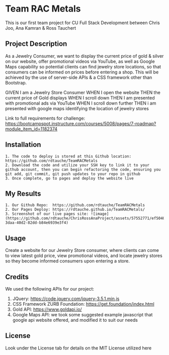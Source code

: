 # Team RAC Metals
This is our first team project for CU Full Stack Development between Chris Joo, Ana Kamran &amp; Ross Tauchert

## Project Description

As a Jewelry Consumer, we want to display the current price of gold & silver on our website, offer promotional videos via YouTube, as well as Google Maps capability so potential clients can find jewelry store locations, so that consumers can be informed on prices before entering a shop.  This will be achieved by the use of server-side APIs & a CSS framework other than Bootstrap.

GIVEN I am a Jewelry Store Consumer
WHEN I open the website
THEN the current price of Gold displays
WHEN I scroll down
THEN I am presented with promotional ads via YouTube
WHEN I scroll down further
THEN i am presented with google maps identifying the location of jewelry stores

Link to full requirements for challenge:  https://bootcampspot.instructure.com/courses/5008/pages/7-roadmap?module_item_id=1182374

## Installation

    1. The code to deploy is stored at this Github location:  https://github.com/rdtauche/TeamRACMetals
    2. Download the code and utilize your SSH key to link it to your github account, then you can begin refactoring the code, ensuring you git add, git commit, git push updates to your repo in github
    3. Once complete, go to pages and deploy the website live

## My Results
    1. Our Github Repo:  https://github.com/rdtauche/TeamRACMetals
    2. Our Pages Deploy: https://rdtauche.github.io/TeamRACMetals/
    3. Screenshot of our live pages site: ![image](https://github.com/rdtauche/ChrisRossAnaProject/assets/57552771/ef504055-3daa-40d2-82dd-b84e6939e3f4)


## Usage

Create a website for our Jewelry Store consumer, where clients can come to view latest gold price, view promotional videos, and locate jewelry stores so they become informed consumers upon entering a store.

## Credits
We used the following APIs for our project:
1. JQuery: https://code.jquery.com/jquery-3.5.1.min.js
2. CSS Framework ZURB Foundation: https://get.foundation/index.html
3. Gold API:  https://www.goldapi.io/ 
4. Google Maps API: we took some suggested example javascript that google api website offered, and modified it to suit our needs 


## License

Look under the License tab for details on the MIT License utilized here